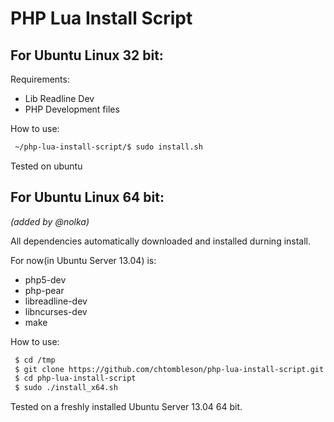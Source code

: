 PHP Lua Install Script
================================

For Ubuntu Linux 32 bit:
-------------------------
Requirements:
* Lib Readline Dev
* PHP Development files

How to use:

```bash
 ~/php-lua-install-script/$ sudo install.sh
```

Tested on ubuntu

For Ubuntu Linux 64 bit:
-------------------------

*(added by @nolka)*

All dependencies automatically downloaded and installed durning install.

For now(in Ubuntu Server 13.04) is:
* php5-dev
* php-pear
* libreadline-dev
* libncurses-dev
* make

How to use:
```bash
 $ cd /tmp
 $ git clone https://github.com/chtombleson/php-lua-install-script.git 
 $ cd php-lua-install-script
 $ sudo ./install_x64.sh
```

Tested on a freshly installed Ubuntu Server 13.04 64 bit.
